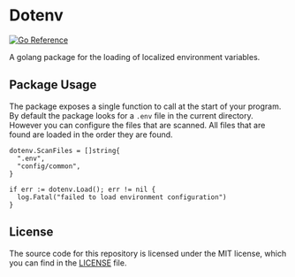 # Dotenv

[![Go Reference](https://pkg.go.dev/badge/github.com/prophittcorey/dotenv.svg)](https://pkg.go.dev/github.com/prophittcorey/dotenv)

A golang package for the loading of localized environment variables.

## Package Usage

The package exposes a single function to call at the start of your program. By
default the package looks for a `.env` file in the current directory. However
you can configure the files that are scanned. All files that are found are
loaded in the order they are found.

```golang
dotenv.ScanFiles = []string{
  ".env",
  "config/common",
}

if err := dotenv.Load(); err != nil {
  log.Fatal("failed to load environment configuration")
}
```

## License

The source code for this repository is licensed under the MIT license, which you can
find in the [LICENSE](LICENSE.md) file.
